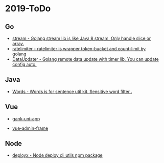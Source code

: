 # 2019-ToDo

## Go

- [stream - Golang stream lib is like Java 8 stream. Only handle slice or array. ](https://github.com/yale8848/stream)
- [ratelimiter - ratelimiter is wrapper token-bucket and count-limit by golang
](https://github.com/yale8848/ratelimiter) 
- [DataUpdater - Golang remote data update with timer lib. You can update config auto.
](https://github.com/yale8848/DataUpdater)

## Java

- [Words - Words is for sentence util kit. Sensitive word filter . ](https://github.com/yale8848/Words)

## Vue

- [gank-uni-app](https://github.com/yale8848/gank-uni-app)

- [vue-admin-frame](https://github.com/yale8848/vue-admin-frame)

## Node

- [deployx - Node deploy cli utils npm package](https://github.com/yale8848/deployx)
